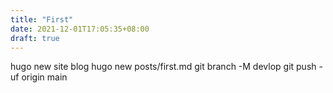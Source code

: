 ```yaml
---
title: "First"
date: 2021-12-01T17:05:35+08:00
draft: true
---
```


hugo new site blog
hugo new posts/first.md
git branch -M devlop
git push -uf origin main
